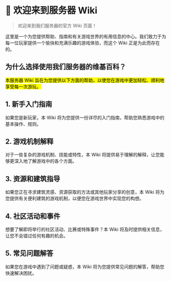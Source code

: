 # 👋 欢迎来到服务器 Wiki

> 欢迎来到我们服务器的官方 Wiki 页面！

这里是一个为您提供帮助、指南和有关游戏世界的有用信息的中心。我们致力于为每一位玩家提供一个愉快和充满乐趣的游戏体验，而这个 Wiki 正是为此而存在的。

## **为什么选择使用我们服务器的维基百科？**

<mark>本服务器 Wiki 旨在为您提供以下方面的帮助，以使您在游戏中更加轻松、顺利地享受每一次游玩。</mark>

## **1. 新手入门指南**

如果您是新玩家，本 Wiki 将为您提供一份详尽的入门指南，帮助您熟悉游戏中的基本操作、规则。

## **2. 游戏机制解释**

对于一些复杂的游戏机制、技能或特性，本 Wiki 将提供易于理解的解释，让您能够更深入地了解游戏中的各个方面。

## **3. 资源和建筑指导**

如果您正在寻求建筑灵感、资源获取的方法或其他玩家分享的创意，本 Wiki 将为您提供有关便利建筑的游戏机制，以便您在游戏世界中实现您的构想。

## **4. 社区活动和事件**

想要了解即将举行的社区活动、比赛或特殊事件？本 Wiki 将及时提供相关信息，让您不会错过任何有趣的机会。

## **5. 常见问题解答**

如果您在游戏中遇到了问题或疑惑，本 Wiki 将为您提供常见问题的解答，帮助您快速解决困扰。
